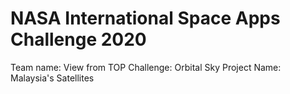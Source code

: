 # NASA International Space Apps Challenge 2020
Team name: View from TOP
Challenge: Orbital Sky
Project Name: Malaysia's Satellites
